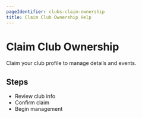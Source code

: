 ```yaml
---
pageIdentifier: clubs-claim-ownership
title: Claim Club Ownership Help
---
```


# Claim Club Ownership

Claim your club profile to manage details and events.

## Steps
- Review club info
- Confirm claim
- Begin management
